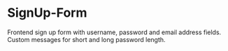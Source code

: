 # SignUp-Form
Frontend sign up form with username, password and email address fields.
Custom messages for short and long password length.
